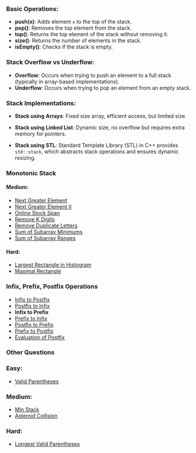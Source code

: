 ### Basic Operations:
- **push(x)**: Adds element `x` to the top of the stack.
- **pop()**: Removes the top element from the stack.
- **top()**: Returns the top element of the stack without removing it.
- **size()**: Returns the number of elements in the stack.
- **isEmpty()**: Checks if the stack is empty.

### Stack Overflow vs Underflow:
- **Overflow**: Occurs when trying to push an element to a full stack (typically in array-based implementations).
- **Underflow**: Occurs when trying to pop an element from an empty stack.

### Stack Implementations:
- **Stack using Arrays**: Fixed size array, efficient access, but limited size.
   
- **Stack using Linked List**: Dynamic size, no overflow but requires extra memory for pointers.

- **Stack using STL**: Standard Template Library (STL) in C++ provides `std::stack`, which abstracts stack operations and ensures dynamic resizing.

### Monotonic Stack

#### Medium:
- [Next Greater Element](https://leetcode.com/problems/next-greater-element-i/)
- [Next Greater Element II](https://leetcode.com/problems/next-greater-element-ii/description/)
- [Online Stock Span](https://leetcode.com/problems/online-stock-span/)
- [Remove K Digits](https://leetcode.com/problems/remove-k-digits/description/)
- [Remove Duplicate Letters](https://leetcode.com/problems/remove-duplicate-letters/description/)
- [Sum of Subarray Minimums](https://leetcode.com/problems/sum-of-subarray-minimums/description/)
- [Sum of Subarray Ranges](https://leetcode.com/problems/sum-of-subarray-ranges/description/)

#### Hard:
- [Largest Rectangle in Histogram](https://leetcode.com/problems/largest-rectangle-in-histogram/description/)
- [Maximal Rectangle](https://leetcode.com/problems/maximal-rectangle/description/)

### Infix, Prefix, Postfix Operations

- [Infix to Postfix](https://www.geeksforgeeks.org/problems/infix-to-postfix-1587115620/1)
- [Postfix to Infix](https://www.geeksforgeeks.org/problems/postfix-to-infix-conversion/0)
- **Infix to Prefix**
- [Prefix to Infix](https://www.geeksforgeeks.org/problems/prefix-to-infix-conversion/0)
- [Postfix to Prefix](https://www.geeksforgeeks.org/problems/postfix-to-prefix-conversion/0)
- [Prefix to Postfix](https://www.geeksforgeeks.org/problems/prefix-to-postfix-conversion/0)
- [Evaluation of Postfix](https://leetcode.com/problems/evaluate-reverse-polish-notation/description/)

### Other Questions

### Easy:
- [Valid Parentheses](https://leetcode.com/problems/valid-parentheses/description/)

### Medium:
- [Min Stack](https://leetcode.com/problems/min-stack/description/)
- [Asteroid Collision](https://leetcode.com/problems/asteroid-collision/description/)

### Hard:
- [Longest Valid Parentheses](https://leetcode.com/problems/longest-valid-parentheses/description/)